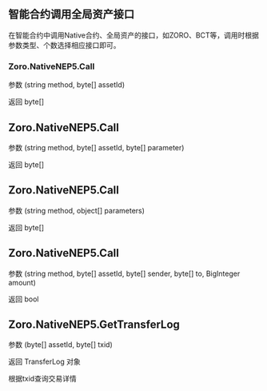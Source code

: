 ## 智能合约调用全局资产接口

在智能合约中调用Native合约、全局资产的接口，如ZORO、BCT等，调用时根据参数类型、个数选择相应接口即可。

### Zoro.NativeNEP5.Call
参数 (string method, byte[] assetId)

返回 byte[]

## Zoro.NativeNEP5.Call
参数 (string method, byte[] assetId, byte[] parameter)

返回 byte[]

## Zoro.NativeNEP5.Call
参数 (string method, object[] parameters)

返回 byte[]

## Zoro.NativeNEP5.Call
参数 (string method, byte[] assetId, byte[] sender, byte[] to, BigInteger amount)

返回 bool

## Zoro.NativeNEP5.GetTransferLog
参数 (byte[] assetId, byte[] txid)

返回 TransferLog 对象

根据txid查询交易详情